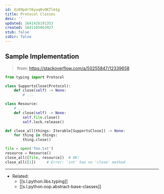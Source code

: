 ```yaml
---
id: Xz09pdrY6yuq0vOKTlm1g
title: Protocol Classes
desc: ''
updated: 1641426191353
created: 1641105063927
stub: false
isDir: false
---
```


## Sample Implementation

> from: <https://stackoverflow.com/a/50255847/12339658>

```python
from typing import Protocol

class SupportsClose(Protocol):
    def close(self) -> None:
        # ...

class Resource:
    # ...
    def close(self) -> None:
        self.file.close()
        self.lock.release()

def close_all(things: Iterable[SupportsClose]) -> None:
    for thing in things:
        thing.close()

file = open('foo.txt')
resource = Resource()
close_all([file, resource])  # OK!
close_all([1])     # Error: 'int' has no 'close' method
```

---

- Related:
  - [[s.l.python.libs.typing]]
  - [[s.l.python.oop.abstract-base-classes]]

